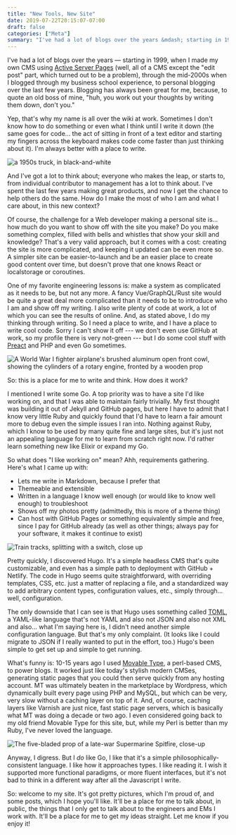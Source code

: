 ```yaml
---
title: "New Tools, New Site"
date: 2019-07-22T20:15:07-07:00
draft: false
categories: ["Meta"]
summary: "I've had a lot of blogs over the years &mdash; starting in 1999, when I made my own CMS using Active Server Pages (well, all of a CMS except the \"edit post\" part, which turned out to be a problem), through the mid-2000s when I blogged through my business school experience, to personal blogging over the last few years. Blogging has always been great for me, because, to quote an old boss of mine, \"huh, you work out your thoughts by writing them down, don't you.\"<br /><br />Yep, that's why my name is all over the wiki at work. Sometimes I don't know how to do something or even what I think until I write it down (the same goes for code... the act of sitting in front of a text editor and starting my fingers across the keyboard makes code come faster than just thinking about it). I'm always better with a place to write..."
---
```

I've had a lot of blogs over the years &mdash; starting in 1999, when I made my own CMS using [Active Server Pages](https://riptutorial.com/asp-classic) (well, all of a CMS except the "edit post" part, which turned out to be a problem), through the mid-2000s when I blogged through my business school experience, to personal blogging over the last few years. Blogging has always been great for me, because, to quote an old boss of mine, "huh, you work out your thoughts by writing them down, don't you."

Yep, that's why my name is all over the wiki at work. Sometimes I don't know how to do something or even what I think until I write it down (the same goes for code... the act of sitting in front of a text editor and starting my fingers across the keyboard makes code come faster than just thinking about it). I'm always better with a place to write.


![a 1950s truck, in black-and-white](/blog/new_tools_new_site/truck_bw.jpg)

And I've got a lot to think about; everyone who makes the leap, or starts to, from individual contributor to management has a lot to think about. I've spent the last few years making great products, and now I get the chance to help others do the same. How do I make the most of who I am and what I care about, in this new context?

Of course, the challenge for a Web developer making a personal site is... how much do you want to show off with the site you make? Do you make something complex, filled with bells and whistles that show your skill and knowledge? That's a very valid approach, but it comes with a cost: creating the site is more complicated, and keeping it updated can be even more so. A simpler site can be easier-to-launch and be an easier place to create good content over time, but doesn't prove that one knows React or localstorage or coroutines.

One of my favorite engineering lessons is: make a system as complicated as it needs to be, but not any more. A fancy Vue/GraphQL/Rust site would be quite a great deal more complicated than it needs to be to introduce who I am and show off my writing.  I also write plenty of code at work, a lot of which you can see the results of online. And, as stated above, I do my thinking through writing. So I need a place to write, and I have a place to write cool code. Sorry I can't show it off --- we don't even use GitHub at work, so my profile there is very not-green --- but I do some cool stuff with [Preact](https://preactjs.com/) and PHP and even Go sometimes.

![A World War I fighter airplane's brushed aluminum open front cowl, showing the cylinders of a rotary engine, fronted by a wooden prop](/blog/new_tools_new_site/rotary-prop.jpg)

So: this is a place for me to write and think. How does it work?

I mentioned I write some Go. A top priority was to have a site I'd like working on, and that I was able to maintain fairly trivially. My first thought was building it out of Jekyll and GitHub pages, but here I have to admit that I know very little Ruby and quickly found that I'd have to learn a fair amount more to debug even the simple issues I ran into. Nothing against Ruby, which I know to be used by many quite fine and large sites, but it's just not an appealing language for me to learn from scratch right now. I'd rather learn something new like Elixir or expand my Go.

So what does "I like working on" mean? Ahh, requirements gathering. Here's what I came up with:

* Lets me write in Markdown, because I prefer that
* Themeable and extensible
* Written in a language I know well enough (or would like to know well enough) to troubleshoot
* Shows off my photos pretty (admittedly, this is more of a theme thing)
* Can host with GitHub Pages or something equivalently simple and free, since I pay for GitHub already (as well as other things; always pay for your software, it makes it continue to exist)

![Train tracks, splitting with a switch, close up](/blog/new_tools_new_site/tracks.jpg)

Pretty quickly, I discovered Hugo. It's a simple headless CMS that's quite customizable, and even has a simple path to deployment with GitHub + Netlify. The code in Hugo seems quite straightforward, with overriding templates, CSS, etc. just a matter of replacing a file, and a standardized way to add arbitrary content types, configuration values, etc., simply through... well, configuration.

The only downside that I can see is that Hugo uses something called [TOML](https://github.com/toml-lang/toml), a YAML-like language that's not YAML and also not JSON and also not XML and also... what I'm saying here is, I didn't need another simple configuration language. But that's my only complaint. (It looks like I could migrate to JSON if I really wanted to put in the effort, too.) Hugo's been simple to get set up and simple to get running.

What's funny is: 10-15 years ago I used [Movable Type](https://movabletype.org/), a perl-based CMS, to power blogs. It worked just like today's stylish modern CMSes, generating static pages that you could then serve quickly from any hosting account. MT was ultimately beaten in the marketplace by Wordpress, which dynamically built every page using PHP and MySQL, but which can be very, very slow without a caching layer on top of it. And, of course, caching layers like Varnish are just nice, fast static page servers, which is basically what MT was doing a decade or two ago. I even considered going back to my old friend Movable Type for this site, but, while my Perl is better than my Ruby, I've never loved the language.

![The five-bladed prop of a late-war Supermarine Spitfire, close-up](/blog/new_tools_new_site/spitfire-prop.jpg)

Anyway, I digress. But I *do* like Go, I like that it's a simple philosophically-consistent language. I like how it approaches types. I like reading it. I wish it supported more functional paradigms, or more fluent interfaces, but it's not bad to think in a different way after all the Javascript I write.

So: welcome to my site. It's got pretty pictures, which I'm proud of, and some posts, which I hope you'll like. It'll be a place for me to talk about, in public, the things that I only get to talk about to the engineers and EMs I work with. It'll be a place for me to get my ideas straight. Let me know if you enjoy it!